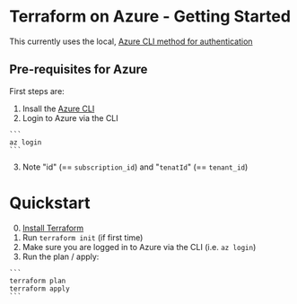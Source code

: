 # Terraform on Azure - Getting Started

This currently uses the local, [Azure CLI method for authentication](https://www.terraform.io/docs/providers/azurerm/guides/azure_cli.html)

## Pre-requisites for Azure

First steps are:
  1) Insall the [Azure CLI](https://docs.microsoft.com/en-us/cli/azure/install-azure-cli-apt?view=azure-cli-latest)
  2) Login to Azure via the CLI

    ```
    az login
    ```

  3) Note "id" (== `subscription_id`) and "`tenatId`" (== `tenant_id`)


# Quickstart

  0) [Install Terraform](https://learn.hashicorp.com/terraform/getting-started/install.html)
  1) Run `terraform init` (if first time)
  2) Make sure you are logged in to Azure via the CLI (i.e. `az login`)
  3) Run the plan / apply:

    ```
    terraform plan
    terraform apply
    ```


